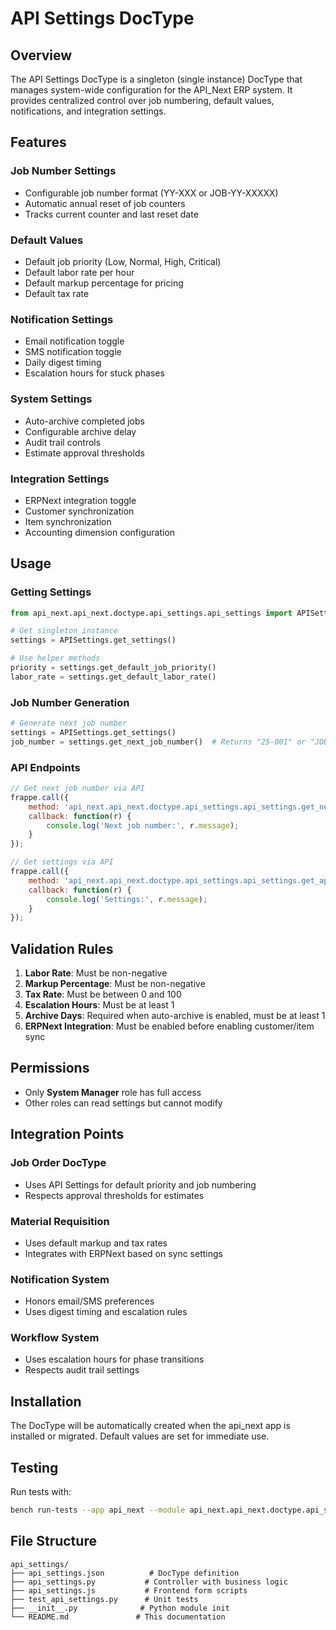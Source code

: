 # API Settings DocType

## Overview
The API Settings DocType is a singleton (single instance) DocType that manages system-wide configuration for the API_Next ERP system. It provides centralized control over job numbering, default values, notifications, and integration settings.

## Features

### Job Number Settings
- Configurable job number format (YY-XXX or JOB-YY-XXXXX)
- Automatic annual reset of job counters
- Tracks current counter and last reset date

### Default Values
- Default job priority (Low, Normal, High, Critical)
- Default labor rate per hour
- Default markup percentage for pricing
- Default tax rate

### Notification Settings
- Email notification toggle
- SMS notification toggle
- Daily digest timing
- Escalation hours for stuck phases

### System Settings
- Auto-archive completed jobs
- Configurable archive delay
- Audit trail controls
- Estimate approval thresholds

### Integration Settings
- ERPNext integration toggle
- Customer synchronization
- Item synchronization
- Accounting dimension configuration

## Usage

### Getting Settings
```python
from api_next.api_next.doctype.api_settings.api_settings import APISettings

# Get singleton instance
settings = APISettings.get_settings()

# Use helper methods
priority = settings.get_default_job_priority()
labor_rate = settings.get_default_labor_rate()
```

### Job Number Generation
```python
# Generate next job number
settings = APISettings.get_settings()
job_number = settings.get_next_job_number()  # Returns "25-001" or "JOB-25-00001"
```

### API Endpoints
```javascript
// Get next job number via API
frappe.call({
    method: 'api_next.api_next.doctype.api_settings.api_settings.get_next_job_number',
    callback: function(r) {
        console.log('Next job number:', r.message);
    }
});

// Get settings via API
frappe.call({
    method: 'api_next.api_next.doctype.api_settings.api_settings.get_api_settings',
    callback: function(r) {
        console.log('Settings:', r.message);
    }
});
```

## Validation Rules

1. **Labor Rate**: Must be non-negative
2. **Markup Percentage**: Must be non-negative
3. **Tax Rate**: Must be between 0 and 100
4. **Escalation Hours**: Must be at least 1
5. **Archive Days**: Required when auto-archive is enabled, must be at least 1
6. **ERPNext Integration**: Must be enabled before enabling customer/item sync

## Permissions
- Only **System Manager** role has full access
- Other roles can read settings but cannot modify

## Integration Points

### Job Order DocType
- Uses API Settings for default priority and job numbering
- Respects approval thresholds for estimates

### Material Requisition
- Uses default markup and tax rates
- Integrates with ERPNext based on sync settings

### Notification System
- Honors email/SMS preferences
- Uses digest timing and escalation rules

### Workflow System
- Uses escalation hours for phase transitions
- Respects audit trail settings

## Installation

The DocType will be automatically created when the api_next app is installed or migrated. Default values are set for immediate use.

## Testing

Run tests with:
```bash
bench run-tests --app api_next --module api_next.api_next.doctype.api_settings.test_api_settings
```

## File Structure
```
api_settings/
├── api_settings.json          # DocType definition
├── api_settings.py           # Controller with business logic
├── api_settings.js           # Frontend form scripts
├── test_api_settings.py      # Unit tests
├── __init__.py              # Python module init
└── README.md               # This documentation
```